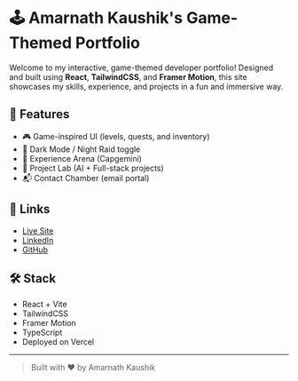 # 🕹️ Amarnath Kaushik's Game-Themed Portfolio

Welcome to my interactive, game-themed developer portfolio! Designed and built using **React**, **TailwindCSS**, and **Framer Motion**, this site showcases my skills, experience, and projects in a fun and immersive way.

## 🚀 Features

- 🎮 Game-inspired UI (levels, quests, and inventory)
- 🌙 Dark Mode / Night Raid toggle
- 💼 Experience Arena (Capgemini)
- 🧪 Project Lab (AI + Full-stack projects)
- 📬 Contact Chamber (email portal)

## 🔗 Links

- [Live Site](https://your-vercel-url.vercel.app)
- [LinkedIn](https://www.linkedin.com/in/amarnathskaushik/)
- [GitHub](https://github.com/Amarnath001)

## 🛠️ Stack

- React + Vite
- TailwindCSS
- Framer Motion
- TypeScript
- Deployed on Vercel

---

> Built with ❤️ by Amarnath Kaushik
